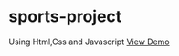 # sports-project
Using Html,Css and Javascript
[View Demo](https://vijaykannnan.github.io/sports-project/)

